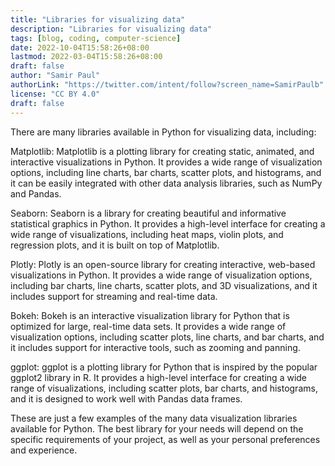 ```yaml
---
title: "Libraries for visualizing data"
description: "Libraries for visualizing data"
tags: [blog, coding, computer-science]
date: 2022-10-04T15:58:26+08:00
lastmod: 2022-03-04T15:58:26+08:00
draft: false
author: "Samir Paul"
authorLink: "https://twitter.com/intent/follow?screen_name=SamirPaulb"
license: "CC BY 4.0"
draft: false
---
```


<script async src="https://pagead2.googlesyndication.com/pagead/js/adsbygoogle.js?client=ca-pub-8274401353019049" loading="lazy"
     crossorigin="anonymous"></script>
<!-- Display ads -->
<ins class="adsbygoogle"
     style="display:block"
     data-ad-client="ca-pub-8274401353019049"
     data-ad-slot="5522300086"
     data-ad-format="auto"
     data-full-width-responsive="true"></ins>
<script>
     (adsbygoogle = window.adsbygoogle || []).push({});
</script>



There are many libraries available in Python for visualizing data, including:

Matplotlib: Matplotlib is a plotting library for creating static, animated, and interactive visualizations in Python. It provides a wide range of visualization options, including line charts, bar charts, scatter plots, and histograms, and it can be easily integrated with other data analysis libraries, such as NumPy and Pandas.

Seaborn: Seaborn is a library for creating beautiful and informative statistical graphics in Python. It provides a high-level interface for creating a wide range of visualizations, including heat maps, violin plots, and regression plots, and it is built on top of Matplotlib.

Plotly: Plotly is an open-source library for creating interactive, web-based visualizations in Python. It provides a wide range of visualization options, including bar charts, line charts, scatter plots, and 3D visualizations, and it includes support for streaming and real-time data.

Bokeh: Bokeh is an interactive visualization library for Python that is optimized for large, real-time data sets. It provides a wide range of visualization options, including scatter plots, line charts, and bar charts, and it includes support for interactive tools, such as zooming and panning.

ggplot: ggplot is a plotting library for Python that is inspired by the popular ggplot2 library in R. It provides a high-level interface for creating a wide range of visualizations, including scatter plots, bar charts, and histograms, and it is designed to work well with Pandas data frames.

These are just a few examples of the many data visualization libraries available for Python. The best library for your needs will depend on the specific requirements of your project, as well as your personal preferences and experience.




<script async src="https://pagead2.googlesyndication.com/pagead/js/adsbygoogle.js?client=ca-pub-8274401353019049" loading="lazy"
     crossorigin="anonymous"></script>
<!-- Display ads -->
<ins class="adsbygoogle"
     style="display:block"
     data-ad-client="ca-pub-8274401353019049"
     data-ad-slot="5522300086"
     data-ad-format="auto"
     data-full-width-responsive="true"></ins>
<script>
     (adsbygoogle = window.adsbygoogle || []).push({});
</script>

